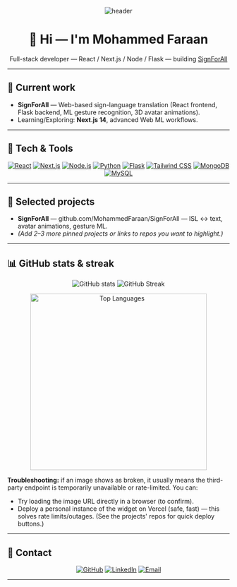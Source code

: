 <!-- README.md - Mohammed Faraan (developer-style) -->

<p align="center">
  <img alt="header" src="https://readme-typing-svg.demolab.com?font=Fira+Code&weight=500&size=24&pause=1000&color=00FF00&center=true&vCenter=true&width=700&height=45&lines=Building+scalable+apps;Learning+cutting-edge+tech;Open+source+contributor" />
</p>

<h1 align="center">👋 Hi — I'm <b>Mohammed Faraan</b></h1>
<p align="center">Full-stack developer — React / Next.js / Node / Flask — building <a href="https://github.com/MohammedFaraan/SignForAll">SignForAll</a></p>

---

## 🎯 Current work
- **SignForAll** — Web-based sign-language translation (React frontend, Flask backend, ML gesture recognition, 3D avatar animations).  
- Learning/Exploring: **Next.js 14**, advanced Web ML workflows.

---

## 🧰 Tech & Tools
<p align="center">
  <a href="https://react.dev/" target="_blank"><img src="https://img.shields.io/badge/React-61DAFB?style=for-the-badge&logo=react&logoColor=black" alt="React" /></a>
  <a href="https://nextjs.org/" target="_blank"><img src="https://img.shields.io/badge/Next.js-000000?style=for-the-badge&logo=next.js&logoColor=white" alt="Next.js" /></a>
  <a href="https://nodejs.org/" target="_blank"><img src="https://img.shields.io/badge/Node.js-339933?style=for-the-badge&logo=node.js&logoColor=white" alt="Node.js" /></a>
  <a href="https://www.python.org/" target="_blank"><img src="https://img.shields.io/badge/Python-3776AB?style=for-the-badge&logo=python&logoColor=white" alt="Python" /></a>
  <a href="https://flask.palletsprojects.com/" target="_blank"><img src="https://img.shields.io/badge/Flask-000000?style=for-the-badge&logo=flask&logoColor=white" alt="Flask" /></a>
  <a href="https://tailwindcss.com/" target="_blank"><img src="https://img.shields.io/badge/Tailwind_CSS-06B6D4?style=for-the-badge&logo=tailwind-css&logoColor=white" alt="Tailwind CSS" /></a>
  <a href="https://www.mongodb.com/" target="_blank"><img src="https://img.shields.io/badge/MongoDB-47A248?style=for-the-badge&logo=mongodb&logoColor=white" alt="MongoDB" /></a>
  <a href="https://www.mysql.com/" target="_blank"><img src="https://img.shields.io/badge/MySQL-4479A1?style=for-the-badge&logo=mysql&logoColor=white" alt="MySQL" /></a>
</p>

---

## 🚀 Selected projects
- **SignForAll** — github.com/MohammedFaraan/SignForAll — ISL ↔ text, avatar animations, gesture ML.  
- *(Add 2–3 more pinned projects or links to repos you want to highlight.)*

---

## 📊 GitHub stats & streak
<p align="center">
  <!-- GitHub summary -->
  <img alt="GitHub stats" src="https://github-readme-stats.vercel.app/api?username=MohammedFaraan&show_icons=true&theme=radical&count_private=true&hide_border=true" />

  <!-- Streak: use the Vercel-hosted endpoint for reliability -->
  <img alt="GitHub Streak" src="https://github-readme-streak-stats-eight.vercel.app/?user=MohammedFaraan&hide_border=true&theme=radical" />
</p>

<p align="center">
  <!-- Top languages -->
  <img alt="Top Languages" src="https://github-readme-stats.vercel.app/api/top-langs/?username=MohammedFaraan&layout=compact&theme=radical&hide_border=true&langs_count=8" width="400" />
</p>

**Troubleshooting:** if an image shows as broken, it usually means the third-party endpoint is temporarily unavailable or rate-limited. You can:
- Try loading the image URL directly in a browser (to confirm).  
- Deploy a personal instance of the widget on Vercel (safe, fast) — this solves rate limits/outages. (See the projects' repos for quick deploy buttons.)  

---

## 🔗 Contact
<p align="center">
  <a href="https://github.com/MohammedFaraan"><img src="https://img.shields.io/badge/GitHub-181717?style=for-the-badge&logo=github" alt="GitHub" /></a>
  <a href="https://linkedin.com/in/mohammed-faraan-653b822b8"><img src="https://img.shields.io/badge/LinkedIn-0077B5?style=for-the-badge&logo=linkedin" alt="LinkedIn" /></a>
  <a href="mailto:mohammedfaraan20062006@gmail.com"><img src="https://img.shields.io/badge/Email-D14836?style=for-the-badge&logo=gmail" alt="Email" /></a>
</p>

---
